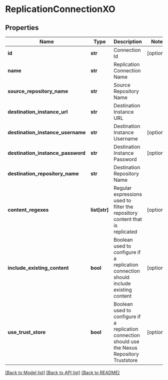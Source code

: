 # ReplicationConnectionXO

## Properties

| Name                              | Type          | Description                                                                                      | Notes      |
| --------------------------------- | ------------- | ------------------------------------------------------------------------------------------------ | ---------- |
| **id**                            | **str**       | Connection Id                                                                                    | [optional] |
| **name**                          | **str**       | Replication Connection Name                                                                      |
| **source_repository_name**        | **str**       | Source Repository Name                                                                           |
| **destination_instance_url**      | **str**       | Destination Instance URL                                                                         |
| **destination_instance_username** | **str**       | Destination Instance Username                                                                    | [optional] |
| **destination_instance_password** | **str**       | Destination Instance Password                                                                    | [optional] |
| **destination_repository_name**   | **str**       | Destination Repository Name                                                                      |
| **content_regexes**               | **list[str]** | Regular expressions used to filter the repository content that is replicated                     | [optional] |
| **include_existing_content**      | **bool**      | Boolean used to configure if a replication connection should include existing content            | [optional] |
| **use_trust_store**               | **bool**      | Boolean used to configure if a replication connection should use the Nexus Repository Truststore | [optional] |

[[Back to Model list]](../README.md#documentation-for-models) [[Back to API list]](../README.md#documentation-for-api-endpoints) [[Back to README]](../README.md)
